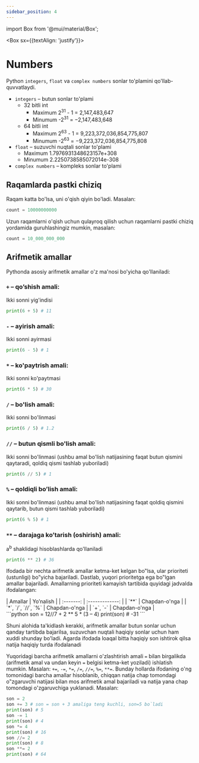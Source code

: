 ```yaml
---
sidebar_position: 4
---
```


import Box from '@mui/material/Box';

<Box sx={{textAlign: 'justify'}}>

# Numbers
Python `integers`, `float` va `complex numbers` sonlar to'plamini qo'llab-quvvatlaydi.

- `integers` – butun sonlar to'plami
    - 32 bitli int
        - Maximum 2<sup>31</sup> - 1 = 2,147,483,647  
        - Minumum -2<sup>31</sup> = −2,147,483,648
    - 64 bitli int
        -   Maximum 2<sup>63</sup> - 1 = 9,223,372,036,854,775,807
        - Minumum -2<sup>63</sup> = −9,223,372,036,854,775,808
- `float` – suzuvchi nuqtali sonlar to'plami
    - Maximum 1.7976931348623157e+308 
    - Minumum 2.2250738585072014e-308
- `complex numbers` – kompleks sonlar to'plami

## Raqamlarda pastki chiziq
Raqam katta bo'lsa, uni o'qish qiyin bo'ladi. Masalan:
```python
count = 10000000000
```

Uzun raqamlarni o'qish uchun qulayroq qilish uchun raqamlarni pastki chiziq yordamida guruhlashingiz mumkin, masalan:
```python
count = 10_000_000_000
```

## Arifmetik amallar
Pythonda asosiy arifmetik amallar o'z ma'nosi bo'yicha qo'llaniladi:
### `+` – qo’shish amali:
Ikki sonni yig'indisi
```python
print(6 + 5) # 11
```

### `-` – ayirish amali:
Ikki sonni ayirmasi
```python
print(6 - 5) # 1
```

### `*` – ko'paytrish amali:
Ikki sonni ko'paytmasi
```python
print(6 * 5) # 30
```

### `/` – bo'lish amali:
Ikki sonni bo'linmasi
```python
print(6 / 5) # 1.2
```

### `//` – butun qismli bo'lish amali:
Ikki sonni bo'linmasi (ushbu amal bo'lish natijasining faqat butun qismini
qaytaradi, qoldiq qismi tashlab yuboriladi)
```python
print(6 // 5) # 1
```

### `%` – qoldiqli bo’lish amali:
Ikki sonni bo'linmasi (ushbu amal bo'lish natijasining faqat qoldiq qismini
qaytarib, butun qismi tashlab yuboriladi)
```python
print(6 % 5) # 1
```

### `**` – darajaga ko’tarish (oshirish) amali:
a<sup>b</sup> shaklidagi hisoblashlarda qo'llaniladi
```python
print(6 ** 2) # 36
```

Ifodada bir nechta arifmetik amallar ketma-ket kelgan bo‟lsa, ular prioriteti
(ustunligi) bo‟yicha bajariladi. Dastlab, yuqori prioritetga ega bo‟lgan amallar
bajariladi. Amallarning prioriteti kamayish tartibida quyidagi jadvalda ifodalangan:

<div style={{textAlign: 'center'}}>
    | Amallar     | Yo’nalish       | 
    | :-------:   | :-------------: | 
    | `**`          | Chapdan-o'nga   |
    | `*`, `/`, `//`, `%` | Chapdan-o'nga   |
    | `+`, `-`        | Chapdan-o'nga   |
</div>
```python
son = 12//7 + 2 ** 5 * (3 – 4)
print(son) # -31
```

Shuni alohida ta'kidlash kerakki, arifmetik amallar butun sonlar uchun
qanday tartibda bajarilsa, suzuvchan nuqtali haqiqiy sonlar uchun ham xuddi
shunday bo'ladi. Agarda ifodada loaqal bitta haqiqiy son ishtirok qilsa natija
haqiqiy turda ifodalanadi

Yuqoridagi barcha arifmetik amallarni o'zlashtirish amali `=` bilan birgalikda
(arifmetik amal va undan keyin `=` belgisi ketma-ket yoziladi) ishlatish mumkin.
Masalan: `+=`, `-=`, `*=`, `/=`, `//=`, `%=`, `**=`. Bunday hollarda ifodaning o'ng tomonidagi
barcha amallar hisoblanib, chiqqan natija chap tomondagi o‟zgaruvchi natijasi
bilan mos arifmetik amal bajariladi va natija yana chap tomondagi o'zgaruvchiga
yuklanadi. Masalan:
```python
son = 2
son += 3 # son = son + 3 amaliga teng kuchli, son=5 bo`ladi
print(son) # 5
son -= 1
print(son) # 4
son *= 4
print(son) # 16
son //= 2
print(son) # 8
son **= 2
print(son) # 64
```
</Box>